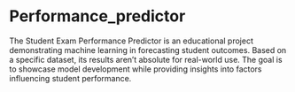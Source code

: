 # Performance_predictor
The Student Exam Performance Predictor is an educational project demonstrating machine learning in forecasting student outcomes. Based on a specific dataset, its results aren’t absolute for real-world use. The goal is to showcase model development while providing insights into factors influencing student performance.

